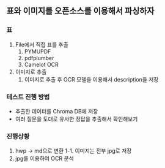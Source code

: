 ## 표와 이미지를 오픈소스를 이용해서 파싱하자

### 표

1. File에서 직접 표를 추출
   1. PYMUPDF
   2. pdfplumber
   3. Camelot OCR
2. 이미지로 추출
   1. 이미지로 추출 후 OCR 모델을 이용해서 description을 저장

### 테스트 진행 방법

- 추출한 데이터를 Chroma DB에 저장
- 여러 질문을 토대로 유사한 정답을 추출해서 확인해보기

### 진행상황

1. hwp -> md으로 변환
   1-1. 이미지는 전부 jpg로 저장
2. jpg를 이용하여 OCR 분석
